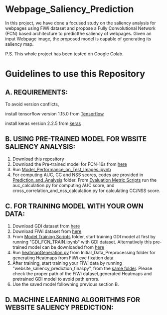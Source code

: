 # Webpage_Saliency_Prediction

In this project, we have done a focused study on the saliency analysis for webpages using FiWi dataset and propose a Fully Convolutional Network (FCN) based architecture to predictthe saliency of webpages. Given an input Webpage image, the proposed model is capable of generating its saliency map.


P.S. This whole project has been tested on Google Colab.

# Guidelines to use this Repository

## A. REQUIREMENTS:
To avoid version conflicts, 

install tensorflow version 1.15.0 from [Tensorflow](https://www.tensorflow.org/install/pip)

install keras version 2.2.5 from [keras](https://keras.io/)

## B. USING PRE-TRAINED MODEL FOR WBSITE SALIENCY ANALYSIS:
1. Download this repository
2. Download the Pre-trained model for FCN-16s from [here](https://drive.google.com/open?id=1smxAlcvbkOpRBQb4ClfcAkgfaub6aMgo)
3. Run [Model_Performance_on_Test_Images.ipynb](https://github.com/Niloy-Chakraborty/Webpage_Saliency_Prediction/tree/master/Prediction_and_Analysis)
4. For computing AUC, CC and NSS scores, codes are provided in [Prediction_and_Analysis](https://github.com/Niloy-Chakraborty/Webpage_Saliency_Prediction/tree/master/Prediction_and_Analysis) folder. From [Evaluation Metric Scripts](https://github.com/Niloy-Chakraborty/Webpage_Saliency_Prediction/tree/master/Prediction_and_Analysis/Evaluation%20Metric%20Scripts) run the auc_calculation.py for computing AUC score, and cross_correlation_and_nss_calculation.py for calculating CC/NSS score.

## C. FOR TRAINING MODEL WITH YOUR OWN DATA:
1. Download GDI dataset from [here](https://github.com/cvzoya/visimportance/tree/master/data)
2. Download FiWi dataset from [here](https://www-users.cs.umn.edu/~qzhao/webpage_saliency.html)
3. From [Model Training Scripts](https://github.com/Niloy-Chakraborty/Webpage_Saliency_Prediction/tree/master/Model_Training_Scripts) folder, start training GDI model at first by running "GDI_FCN_TRAIN.ipynb" with GDI dataset. 
Alternatively this pre-trained model can be downloaded from [here](https://drive.google.com/open?id=1-MKN-nQj6NOX-J9P9UOqp5mjqfMynWcC)
4. Run [heatmapGeneration.py](https://github.com/Niloy-Chakraborty/Webpage_Saliency_Prediction/tree/master/Initial_Data_Preprocessing) from Initial_Data_Preprocessing folder for generating Heatmaps from FiWi eye fixation data.  
5. After training, start training your FiWi data by running "website_saliency_prediction_final.py", from the [same folder](https://github.com/Niloy-Chakraborty/Webpage_Saliency_Prediction/tree/master/Model_Training_Scripts). Please check the proper path of the FiWi dataset,generated Heatmaps and pretrained GDI model to avoid path errors.
6. Use the saved model followning previous section B.

## D. MACHINE LEARNING ALGORITHMS FOR WEBSITE SALIENCY PREDICTION:






